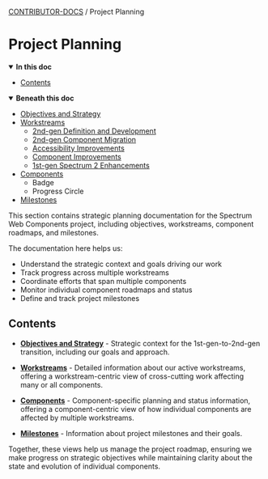 <!-- Generated breadcrumbs - DO NOT EDIT -->

[CONTRIBUTOR-DOCS](../README.md) / Project Planning

<!-- Document title (editable) -->

# Project Planning

<!-- Generated TOC - DO NOT EDIT -->

<details open>
<summary><strong>In this doc</strong></summary>

- [Contents](#contents)

</details>

<details open>
<summary><strong>Beneath this doc</strong></summary>

- [Objectives and Strategy](01_objectives-and-strategy.md)
- [Workstreams](02_workstreams/README.md)
    - [2nd-gen Definition and Development](02_workstreams/01_2nd-gen-definition-and-development/README.md)
    - [2nd-gen Component Migration](02_workstreams/02_2nd-gen-component-migration/README.md)
    - [Accessibility Improvements](02_workstreams/03_accessibility-improvements/README.md)
    - [Component Improvements](02_workstreams/04_component-improvements/README.md)
    - [1st-gen Spectrum 2 Enhancements](02_workstreams/05_1st-gen-spectrum-2-enhancements/README.md)
- [Components](03_components/README.md)
    - Badge
    - Progress Circle
- [Milestones](04_milestones/README.md)

</details>

<!-- Document content (editable) -->

This section contains strategic planning documentation for the Spectrum Web Components project, including objectives, workstreams, component roadmaps, and milestones.

The documentation here helps us:

- Understand the strategic context and goals driving our work
- Track progress across multiple workstreams
- Coordinate efforts that span multiple components
- Monitor individual component roadmaps and status
- Define and track project milestones

## Contents

- **[Objectives and Strategy](./01_objectives-and-strategy.md)** - Strategic context for the 1st-gen-to-2nd-gen transition, including our goals and approach.

- **[Workstreams](./02_workstreams/README.md)** - Detailed information about our active workstreams, offering a workstream-centric view of cross-cutting work affecting many or all components.

- **[Components](./03_components/README.md)** - Component-specific planning and status information, offering a component-centric view of how individual components are affected by multiple workstreams.

- **[Milestones](./04_milestones/README.md)** - Information about project milestones and their goals.

Together, these views help us manage the project roadmap, ensuring we make progress on strategic objectives while maintaining clarity about the state and evolution of individual components.
